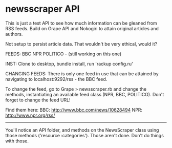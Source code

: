 newsscraper API
===========

This is just a test API to see how much information can be gleaned from RSS feeds. Build on Grape API and Nokogiri to attain original articles and authors. 

Not setup to persist article data. That wouldn't be very ethical, would it?

FEEDS:
BBC
NPR
POLITICO - (still working on this one)

INST:
Clone to desktop, bundle install, run 'rackup config.ru'

CHANGING FEEDS:
There is only one feed in use that can be attained by navigating to localhost:9292/rss - the BBC feed.

To change the feed, go to Grape > newsscraper.rb and change the methods, instantiating an available feed class (NPR, BBC, POLITICO).
Don't forget to change the feed URL! 

Find them here: 
BBC: http://www.bbc.com/news/10628494
NPR: http://www.npr.org/rss/ 

-------------------------------------

You'll notice an API folder, and methods on the NewsScraper class using those methods ('resource :categories'). 
Those aren't done.
Don't do things with those.
